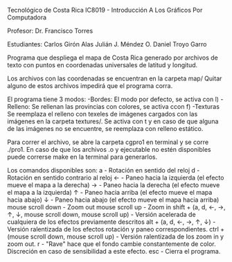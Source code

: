 Tecnológico de Costa Rica
IC8019 - Introducción A Los Gráficos Por Computadora

Profesor: 
	Dr. Francisco Torres

Estudiantes:
	Carlos Girón Alas
	Julián J. Méndez O.
	Daniel Troyo Garro

Programa que despliega el mapa de Costa Rica generado por archivos de texto con puntos en coordenadas universales de latitud y longitud.

Los archivos con las coordenadas se encuentran en la carpeta map/
Quitar alguno de estos archivos impedirá que el programa corra.

El programa tiene 3 modos: 
	-Bordes: El modo por defecto, se activa con l)
	-Relleno: Se rellenan las provincias con colores, se activa ccon f)
	-Texturas Se reemplaza el relleno con texeles de imágenes cargados con las imágenes en la carpeta textures/. Se activa con t y en caso de que alguna de las imágenes no se encuentre, se reemplaza con relleno estático. 

Para correr el archivo, se abre la carpeta cgpro1 en terminal y se corre ./pro1. En caso de que los archivos .o y ejecutable no estén disponibles puede correrse make en la terminal para generarlos. 

Los comandos disponibles son:
	a - 
		Rotación en sentido del reloj
	d - 
		Rotación en sentido contrario al reloj
	← - 
		Paneo hacia la izquierda (el efecto mueve el mapa a la derecha)
	→ - 
		Paneo hacia la derecha (el efecto mueve el mapa a la izquierda)
	↑ - 
		Paneo hacia arriba (el efecto mueve el mapa hacia abajo)
	↓ - 
		Paneo hacia abajo (el efecto mueve el mapa hacia arriba)
	mouse scroll down - 
		Zoom out
	mouse scroll up - 
		Zoom in 
	shift + (a, d, ←, →, ↑, ↓, mouse scroll down, mouse scroll up) - 
		Versión acelerada de cualquiera de los efectos previamente descritos
	alt + (a, d, ←, →, ↑, ↓) - 
		Versión ralentizada de los efectos rotación y paneo correspondientes. 
	ctrl + (mouse scroll down, mouse scroll up) - 
		Versión ralentizada de los zoom in y zoom out.
	r - 
		"Rave" hace que el fondo cambie constantemente de color. Discreción en caso de sensibilidad a este efecto. 
	esc - 
		Cierra el programa.
